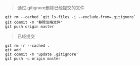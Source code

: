 > 通过.gitignore删除已经提交的文件 

```
git rm --cached `git ls-files -i --exclude-from=.gitignore` 
git commit -m '移除忽略文件' 
git push origin master

```

> 已经提交

```
git rm -r --cached .
git add .
git commit -m 'update .gitignore'
git push -u origin master
```
